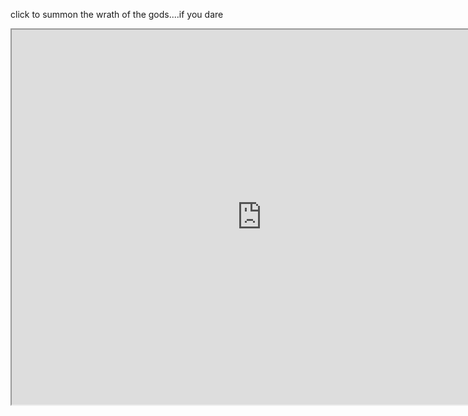 click to summon the wrath of the gods....if you dare

<iframe src="https://www.openprocessing.org/sketch/890799/embed/" width="800" height="600"></iframe>